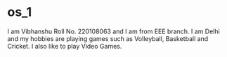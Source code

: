 # os_1
I am Vibhanshu Roll No. 220108063 and I am from EEE branch.
I am Delhi and my hobbies are playing games such as Volleyball, Basketball and Cricket. I also like to play Video Games.
